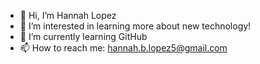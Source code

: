 - 👋 Hi, I’m Hannah Lopez 
- 👀 I’m interested in learning more about new technology!
- 🌱 I’m currently learning GitHub
- 📫 How to reach me: hannah.b.lopez5@gmail.com

<!---
HannahBrookeLopez/HannahBrookeLopez is a ✨ special ✨ repository because its `README.md` (this file) appears on your GitHub profile.
You can click the Preview link to take a look at your changes.
--->

